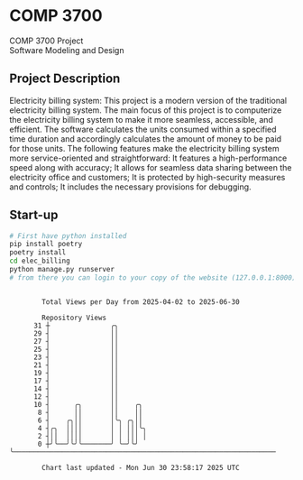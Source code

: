 # COMP 3700
COMP 3700 Project  
Software Modeling and Design
## Project Description
Electricity billing system: This project is a modern version of the traditional electricity billing system. The main focus of this project is to computerize the electricity billing system to make it more seamless, accessible, and efficient. The software calculates the units consumed within a specified time duration and accordingly calculates the amount of money to be paid for those units. The following features make the electricity billing system more service-oriented and straightforward: It features a high-performance speed along with accuracy; It allows for seamless data sharing between the electricity office and customers; It is protected by high-security measures and controls; It includes the necessary provisions for debugging.

## Start-up
```bash
# First have python installed
pip install poetry
poetry install
cd elec_billing
python manage.py runserver
# from there you can login to your copy of the website (127.0.0.1:8000), default creds are admin/admin
```

```

        Total Views per Day from 2025-04-02 to 2025-06-30

        Repository Views
      31 ┼               ╭╮
      29 ┤               ││
      27 ┤               ││
      25 ┤               ││
      23 ┤               ││
      21 ┤               ││
      19 ┤               ││
      17 ┤               ││
      14 ┤               ││
      12 ┤               ││
      10 ┤      ╭╮       ││    ╭╮
       8 ┤      ││       ││    ││
       6 ┤    ╭╮││       │╰╮ ╭╮││
       4 ┤╭╮  ││││       │ │ │││╰╮
       2 ┤││  ││││       │ │ │││ │
       0 ┼╯╰──╯╰╯╰───────╯ ╰─╯╰╯ ╰─────────────────────────────────────────────────────────────────

        Chart last updated - Mon Jun 30 23:58:17 2025 UTC
        
```
